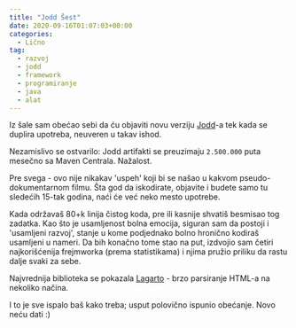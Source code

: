 ```yaml
---
title: "Jodd Šest"
date: 2020-09-16T01:07:03+00:00
categories:
  - Lično
tag:
  - razvoj
  - jodd
  - framework
  - programiranje
  - java
  - alat
---
```


Iz šale sam obećao sebi da ću objaviti novu verziju [Jodd](https://github.com/oblac/jodd)-a tek kada se duplira upotreba, neuveren u takav ishod.

Nezamislivo se ostvarilo: Jodd artifakti se preuzimaju `2.500.000` puta mesečno sa Maven Centrala. Nažalost.

<!--more-->

Pre svega - ovo nije nikakav 'uspeh' koji bi se našao u kakvom pseudo-dokumentarnom filmu. Šta god da iskodirate, objavite i budete samo tu sledećih 15-tak godina, naći će već neko mesto upotrebe.

Kada održavaš 80+k linija čistog koda, pre ili kasnije shvatiš besmisao tog zadatka. Kao što je usamljenost bolna emocija, siguran sam da postoji i 'usamljeni razvoj', stanje u kome podjednako bolno hronično kodiraš usamljeni u nameri. Da bih konačno tome stao na put, izdvojio sam četiri najkorišćenija frejmworka (prema statistikama) i njima pružio priliku da rastu dalje svaki za sebe.

Najvrednija biblioteka se pokazala [Lagarto](https://lagarto.jodd.org) - brzo parsiranje HTML-a na nekoliko načina.

I to je sve ispalo baš kako treba; usput polovično ispunio obećanje.
Novo neću dati :)
